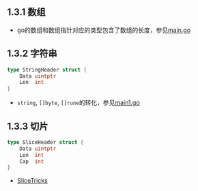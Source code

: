 ## 1.3.1 数组

- go的数组和数组指针对应的类型包含了数组的长度，参见[main.go](./main.go)

## 1.3.2 字符串

```go
type StringHeader struct {
    Data uintptr
    Len  int
}
```

- `string`, `[]byte`, `[]rune`的转化，参见[main1.go](./main1.go)

## 1.3.3 切片

```go
type SliceHeader struct {
    Data uintptr
    Len  int
    Cap  int
}
```

- [SliceTricks](https://github.com/golang/go/wiki/SliceTricks)
